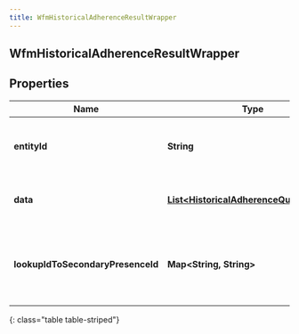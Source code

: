 ```yaml
---
title: WfmHistoricalAdherenceResultWrapper
---
```


## WfmHistoricalAdherenceResultWrapper

## Properties

| Name                              | Type                                                                                                     | Description                                                                | Notes      |
| --------------------------------- | -------------------------------------------------------------------------------------------------------- | -------------------------------------------------------------------------- | ---------- |
| **entityId**                      | <!----><!---->**String**<!---->                                                                          | The operation ID of the historical adherence query                         | [optional] |
| **data**                          | <!----><!---->[**List&lt;HistoricalAdherenceQueryResult&gt;**](HistoricalAdherenceQueryResult.md)<!----> | The list of historical adherence query results                             | [optional] |
| **lookupIdToSecondaryPresenceId** | <!----><!---->**Map&lt;String, String&gt;**<!---->                                                       | Map of secondary presence lookup ID to corresponding secondary presence ID | [optional] |

{: class="table table-striped"}
